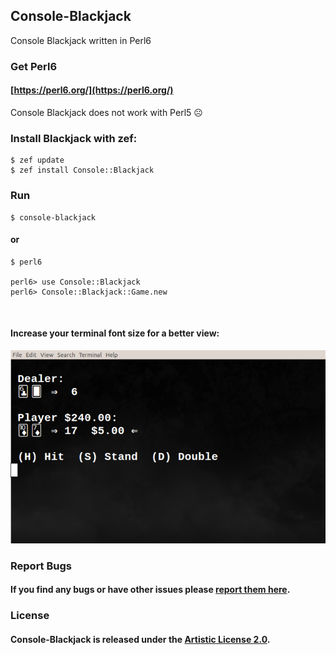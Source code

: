 ## Console-Blackjack

Console Blackjack written in Perl6

### Get Perl6

#### [https://perl6.org/](https://perl6.org/)

Console Blackjack does not work with Perl5 ☹

### Install Blackjack with zef:

```
$ zef update
$ zef install Console::Blackjack
```

### Run

```
$ console-blackjack
```

#### or

```
$ perl6

perl6> use Console::Blackjack
perl6> Console::Blackjack::Game.new
```

&nbsp;
#### Increase your terminal font size for a better view:

![Blackjack](https://raw.githubusercontent.com/gdonald/Console-Blackjack/master/bj.png)

### Report Bugs

#### If you find any bugs or have other issues please [report them here](https://github.com/gdonald/Console-Blackjack/issues).

### License

#### Console-Blackjack is released under the [Artistic License 2.0](https://opensource.org/licenses/Artistic-2.0).
